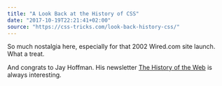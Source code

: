 ```yaml
---
title: "A Look Back at the History of CSS"
date: "2017-10-19T22:21:41+02:00"
source: "https://css-tricks.com/look-back-history-css/"
---
```


So much nostalgia here, especially for that 2002 Wired.com site launch. What a treat.

And congrats to Jay Hoffman. His newsletter [The History of the Web](https://thehistoryoftheweb.com) is always interesting.
